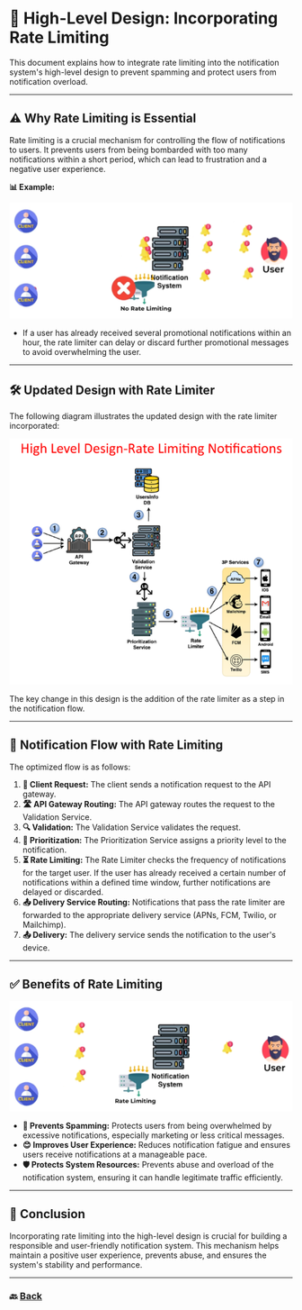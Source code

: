 # **📡 High-Level Design: Incorporating Rate Limiting**

This document explains how to integrate rate limiting into the notification system's high-level design to prevent spamming and protect users from notification overload.

---

## **⚠️ Why Rate Limiting is Essential**

Rate limiting is a crucial mechanism for controlling the flow of notifications to users. It prevents users from being bombarded with too many notifications within a short period, which can lead to frustration and a negative user experience.

**📊 Example:**

![13.png](img/13.png)

* If a user has already received several promotional notifications within an hour, the rate limiter can delay or discard further promotional messages to avoid overwhelming the user.

---

## **🛠️ Updated Design with Rate Limiter**

The following diagram illustrates the updated design with the rate limiter incorporated:

![14.png](img/14.png)

The key change in this design is the addition of the rate limiter as a step in the notification flow.

---

## **📨 Notification Flow with Rate Limiting**

The optimized flow is as follows:

1. **📨 Client Request:** The client sends a notification request to the API gateway.
2. **🛣️ API Gateway Routing:** The API gateway routes the request to the Validation Service.
3. **🔍 Validation:** The Validation Service validates the request.
4. **🚦 Prioritization:** The Prioritization Service assigns a priority level to the notification.
5. **⏳ Rate Limiting:** The Rate Limiter checks the frequency of notifications for the target user. If the user has already received a certain number of notifications within a defined time window, further notifications are delayed or discarded.
6. **📤 Delivery Service Routing:** Notifications that pass the rate limiter are forwarded to the appropriate delivery service (APNs, FCM, Twilio, or Mailchimp).
7. **📤 Delivery:** The delivery service sends the notification to the user's device.

---

## **✅ Benefits of Rate Limiting**

![15.png](img/15.png)

* **🚫 Prevents Spamming:** Protects users from being overwhelmed by excessive notifications, especially marketing or less critical messages.
* **😊 Improves User Experience:** Reduces notification fatigue and ensures users receive notifications at a manageable pace.
* **🛡️ Protects System Resources:** Prevents abuse and overload of the notification system, ensuring it can handle legitimate traffic efficiently.

---

## **🎯 Conclusion**

Incorporating rate limiting into the high-level design is crucial for building a responsible and user-friendly notification system. This mechanism helps maintain a positive user experience, prevents abuse, and ensures the system's stability and performance.

---

### 🔙 [Back](../README.md)